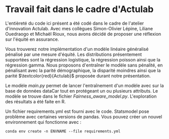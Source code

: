 # Travail fait dans le cadre d'Actulab

L'entièreté du code ici présent a été codé dans le cadre de l'atelier d'innovation Actulab.
Avec mes collègues Simon-Olivier Lépine, Liliane Ouedraogo et Michaël Rioux, nous avons décidé
de proposer une réflexion sur l'équité en assurance. 

Vous trouverez notre implémentation d'un modèle linéaire généralisé pénalisé par une mesure
d'équité. Les distributions présentement supportées sont la régression logistique, la régression
poisson ainsi que la régression gamma. Nous proposons d'entraîner le modèle sans pénalité, 
en pénalisant avec la parité démographique, la disparité moindres ainsi que la parité 
$\textcolor{red}{Actulab}$ proposée durant notre présentation. 

Le modèle _main.py_ permet de lancer l'entraînement d'un modèle avec sur la base de données
dataCar tout en protégeant un ou plusieurs attributs. Le modèle se trouve dans le fichier
_Fairness_aware_model.py_. L'exploration des résultats a été faite en R.

Un fichier requirements.yml est fourni avec le code. Statsmodel pose problème avec certaines
versions de pandas. Vous pouvez créer un nouvel environnement qui fonctionne avec : 
```
conda env create -n ENVNAME --file requirements.yml
```



